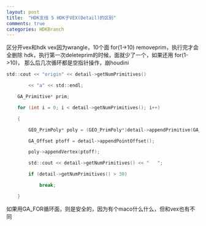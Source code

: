 ```yaml
---
layout: post
title:  "HDK支线 5 HDK于VEX(Detail)的区别"
comments: true
categories: HDKBranch
---
```


区分开vex和hdk
vex因为wrangle，10个面 for(1->10) removeprim，执行完才会全删除
hdk，执行第一次deleteprim的时候，面就少了一个，如果还用 for(1->10)，
那么后几次循环都是空指针操作，崩houdini

```c
std::cout << "origin" << detail->getNumPrimitives()

        << "a" << std::endl;

    GA_Primitive* prim;

    for (int i = 0; i < detail->getNumPrimitives(); i++)

    {

        GEO_PrimPoly* poly = (GEO_PrimPoly*)detail->appendPrimitive(GA_PRIMPOLY);

        GA_Offset ptoff = detail->appendPointOffset();

        poly->appendVertex(ptoff);

        std::cout << detail->getNumPrimitives() << "   ";

        if (detail->getNumPrimitives() > 30)

            break;

    }
```

如果用GA_FOR循环面，则是安全的，因为有个maco什么什么，但和vex也有不同